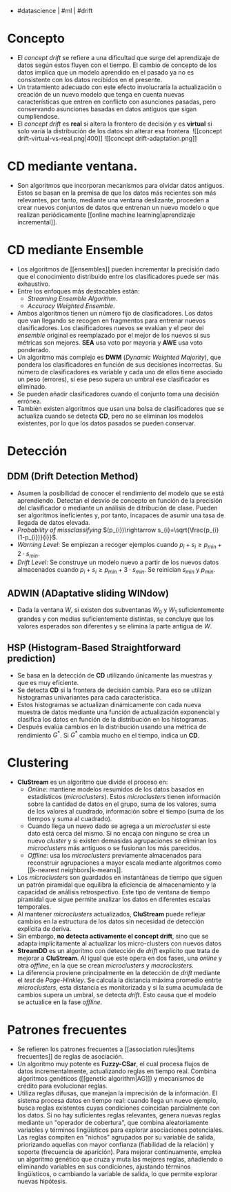 - #datascience | #ml | #drift 

# Concepto
- El *concept drift* se refiere a una dificultad que surge del aprendizaje de datos según estos fluyen con el tiempo. El cambio de concepto de los datos implica que un modelo aprendido en el pasado ya no es consistente con los datos recibidos en el presente.
- Un tratamiento adecuado con este efecto involucraría la actualización o creación de un nuevo modelo que tenga en cuenta nuevas características que entren en conflicto con asunciones pasadas, pero conservando asunciones basadas en datos antiguos que sigan cumpliendose.
- El *concept drift* es **real** si altera la frontero de decisión y es **virtual** si solo varía la distribución de los datos sin alterar esa frontera.
![[concept drift-virtual-vs-real.png|400]]
![[concept drift-adaptation.png]]

# CD mediante ventana.
- Son algoritmos que incorporan mecanismos para olvidar datos antiguos. Estos se basan en la premisa de que los datos más recientes son más relevantes, por tanto, mediante una ventana deslizante, proceden a crear nuevos conjuntos de datos que entrenan un nuevo modelo o que realizan periódicamente [[online machine learning|aprendizaje incremental]].
# CD mediante Ensemble
- Los algoritmos de [[ensembles]] pueden incrementar la precisión dado que el conocimiento distribuido entre los clasificadores puede ser más exhaustivo.
- Entre los enfoques más destacables están:
	- *Streaming Ensemble Algorithm*.
	- *Accuracy Weighted Ensemble*.
- Ambos algoritmos tienen un número fijo de clasificadores. Los datos que van llegando se recogen en fragmentos para entrenar nuevos clasificadores. Los clasificadores nuevos se evalúan y el peor del *ensemble* original es reemplazado por el mejor de los nuevos si sus métricas son mejores. **SEA** usa voto por mayoría y **AWE** usa voto ponderado.
- Un algoritmo más complejo es **DWM** (*Dynamic Weighted Majority*), que pondera los clasificadores en función de sus decisiones incorrectas. Su número de clasificadores es variable y cada uno de ellos tiene asociado un peso (errores), si ese peso supera un umbral ese clasificador es eliminado.
- Se pueden añadir clasificadores cuando el conjunto toma una decisión errónea.
- También existen algoritmos que usan una bolsa de clasificadores que se actualiza cuando se detecta **CD**, pero no se eliminan los modelos existentes, por lo que los datos pasados se pueden conservar.

# Detección
## DDM (Drift Detection Method)
- Asumen la posibilidad de conocer el rendimiento del modelo que se está aprendiendo. Detectan el desvío de concepto en función de la precisión del clasificador o mediante un análisis de ditribución de clase. Pueden ser algoritmos ineficientes y, por tanto, incapaces de asumir una tasa de llegada de datos elevada.
- *Probability of missclassifying* $(p_{i})\rightarrow s_{i}=\sqrt{\frac{p_{i}(1-p_{i})}{i}}$.
- *Warning Level*: Se empiezan a recoger ejemplos cuando $p_{i}+s_{i}\ge p_{min}+2\cdot s_{min}$.
- *Drift Level*: Se construye un modelo nuevo a partir de los nuevos datos almacenados cuando $p_{i}+s_{i}\ge p_{min}+3\cdot s_{min}$. Se reinician $s_{min}$ y $p_{min}$.
## ADWIN (ADaptative sliding WINdow)
- Dada la ventana $W$, si existen dos subventanas $W_{0}$ y $W_{1}$ suficientemente grandes y con medias suficientemente distintas, se concluye que los valores esperados son diferentes y se elimina la parte antigua de $W$.
## HSP (Histogram-Based Straightforward prediction)
- Se basa en la detección de **CD** utilizando únicamente las muestras y que es muy eficiente.
- Se detecta **CD** si la frontera de decisión cambia. Para eso se utilizan histogramas univariantes para cada característica.
- Estos histogramas se actualizan dinámicamente con cada nueva muestra de datos mediante una función de actualización exponencial y clasifica los datos en función de la distribución en los histogramas.
- Después evalúa cambios en la distribución usando una métrica de rendimiento $G^{*}$. Si $G^{*}$ cambia mucho en el tiempo, indica un **CD**.

# Clustering
- **CluStream** es un algoritmo que divide el proceso en:
	- *Online*: mantiene modelos resumidos de los datos basados en estadísticos (*microclusters*). Estos *microclusters* tienen información sobre la cantidad de datos en el grupo, suma de los valores, suma de los valores al cuadrado, información sobre el tiempo (suma de los tiempos y suma al cuadrado).
	- Cuando llega un nuevo dado se agrega a un *microcluster* si este dato está cerca del mismo. Si no encaja con ninguno se crea un nuevo *cluster* y si existen demasidas agrupaciones se eliminan los *microclusters* más antiguos o se fusionan los más parecidos.
	- *Offline*: usa los *microclusters* previamente almacenados para reconstruir agrupaciones a mayor escala mediante algoritmos como [[k-nearest neighbors|k-means]].
- Los *microclusters* son guardados en instantáneas de tiempo que siguen un patrón piramidal que equilibra la eficiencia de almacenamiento y la capacidad de análisis retrospectivo. Este tipo de ventana de tiempo piramidal que sigue permite analizar los datos en diferentes escalas temporales.
- Al mantener *microclusters* actualizados, **CluStream** puede reflejar cambios en la estructura de los datos sin necesidad de detección explícita de deriva.
- Sin embargo, **no detecta activamente el concept drift**, sino que se adapta implícitamente al actualizar los micro-clusters con nuevos datos
- **StreamDD** es un algoritmo con detección de *drift* explícito que trata de mejorar a **CluStream**. Al igual que este opera en dos fases, una *online* y otra *offline*, en la que se crean *microclusters* y *macroclusters*.
- La diferencia proviene principalmente en la detección de *drift* mediante el *test* de *Page-Hinkley*. Se calcula la distancia máxima promedio entrte *microclusters*, esta distancia es monitorizada y si la suma acumulada de cambios supera un umbral, se detecta *drift*. Esto causa que el modelo se actualice en la fase *offline*.

# Patrones frecuentes
- Se refieren los patrones frecuentes a [[association rules|items frecuentes]] de reglas de asociación.
- Un algoritmo muy potente es **Fuzzy-CSar**, el cual procesa flujos de datos incrementalmente, actualizando reglas en tiempo real. Combina algoritmos genéticos ([[genetic algorithm|AG]]) y mecanismos de crédito para evolucionar reglas.
- Utiliza reglas difusas, que manejan la imprecisión de la información. El sistema procesa datos en tiempo real: cuando llega un nuevo ejemplo, busca reglas existentes cuyas condiciones coincidan parcialmente con los datos. Si no hay suficientes reglas relevantes, genera nuevas reglas mediante un "operador de cobertura", que combina aleatoriamente variables y términos lingüísticos para explorar asociaciones potenciales. Las reglas compiten en "nichos" agrupados por su variable de salida, priorizando aquellas con mayor confianza (fiabilidad de la relación) y soporte (frecuencia de aparición). Para mejorar continuamente, emplea un algoritmo genético que cruza y muta las mejores reglas, añadiendo o eliminando variables en sus condiciones, ajustando términos lingüísticos, o cambiando la variable de salida, lo que permite explorar nuevas hipótesis.